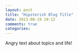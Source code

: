 ```yaml
---
layout: post
title: "Hipsterish Blog Title"
date: 2013-08-19 19:12
comments: true
categories: 
---
```

Angry text about topics and life!
